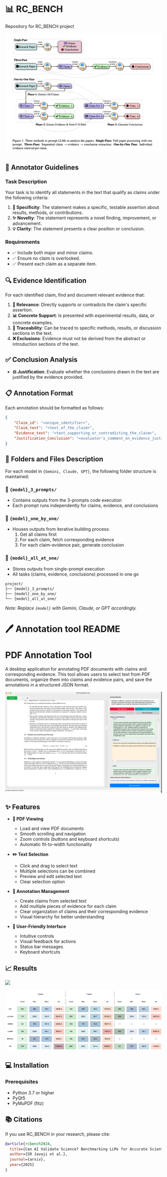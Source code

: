 
# 📊 RC_BENCH
Repository for RC_BENCH project

![](figures/architecture.png)

## 📝 Annotator Guidelines

### Task Description

Your task is to identify all statements in the text that qualify as claims under the following criteria:

1. **🎯 Specificity**: The statement makes a specific, testable assertion about results, methods, or contributions.
2. **✨ Novelty**: The statement represents a novel finding, improvement, or advancement.
3. **💡 Clarity**: The statement presents a clear position or conclusion.

### Requirements

- ✅ Include both major and minor claims.
- ✅ Ensure no claim is overlooked.
- ✅ Present each claim as a separate item.

## 🔍 Evidence Identification

For each identified claim, find and document relevant evidence that:

1. **🔗 Relevance**: Directly supports or contradicts the claim's specific assertion.
2. **📊 Concrete Support**: Is presented with experimental results, data, or concrete examples.
3. **📍 Traceability**: Can be traced to specific methods, results, or discussion sections in the text.
4. **❌ Exclusions**: Evidence must not be derived from the abstract or introduction sections of the text.

## ✅ Conclusion Analysis

- **⚖️ Justification**: Evaluate whether the conclusions drawn in the text are justified by the evidence provided.

## 📋 Annotation Format

Each annotation should be formatted as follows:

```json
{
    "Claim_id": "<unique_identifier>",
    "Claim_text": "<text_of_the_claim>",
    "Evidence_text": "<text_supporting_or_contradicting_the_claim>",
    "Justification_Conclusion": "<evaluator's_comment_on_evidence_justification>"
}
```

## 📁 Folders and Files Description 

For each model in `{Gemini, Claude, GPT}`, the following folder structure is maintained:

### 📂 `{model}_3_prompts/`
- Contains outputs from the 3-prompts code execution
- Each prompt runs independently for claims, evidence, and conclusions

### 📂 `{model}_one_by_one/`
- Houses outputs from iterative building process:
  1. Get all claims first
  2. For each claim, fetch corresponding evidence
  3. For each claim-evidence pair, generate conclusion

### 📂 `{model}_all_at_one/`
- Stores outputs from single-prompt execution
- All tasks (claims, evidence, conclusions) processed in one go

```
project/
├── {model}_3_prompts/
├── {model}_one_by_one/
└── {model}_all_at_one/
```

*Note: Replace `{model}` with Gemini, Claude, or GPT accordingly.*


# 🖊️ Annotation tool README

# PDF Annotation Tool

A desktop application for annotating PDF documents with claims and corresponding evidence. This tool allows users to select text from PDF documents, organize them into claims and evidence pairs, and save the annotations in a structured JSON format.


![](figures/annotation_tool_screenshot.png)
## ✨ Features

- **📄 PDF Viewing**
  - Load and view PDF documents
  - Smooth scrolling and navigation
  - Zoom controls (buttons and keyboard shortcuts)
  - Automatic fit-to-width functionality

- **✏️ Text Selection**
  - Click and drag to select text
  - Multiple selections can be combined
  - Preview and edit selected text
  - Clear selection option

- **📝 Annotation Management**
  - Create claims from selected text
  - Add multiple pieces of evidence for each claim
  - Clear organization of claims and their corresponding evidence
  - Visual hierarchy for better understanding

- **🎨 User-Friendly Interface**
  - Intuitive controls
  - Visual feedback for actions
  - Status bar messages
  - Keyboard shortcuts


## 📈 Results
![](figures/precision_recall_scatter_improved.png)

![](figures/Sentence_dist_analysis.png)


## 💻 Installation

### Prerequisites
- Python 3.7 or higher
- PyQt5
- PyMuPDF (fitz)

## 📚 Citations

If you use RC_BENCH in your research, please cite:

```bibtex
@article{rcbench2024,
  title={Can AI Validate Science? Benchmarking LLMs for Accurate Scientific Claim -> Evidence Reasoning},
  author={SR Javaji et al.},
  journal={arxiv},
  year={2025}
}
```

